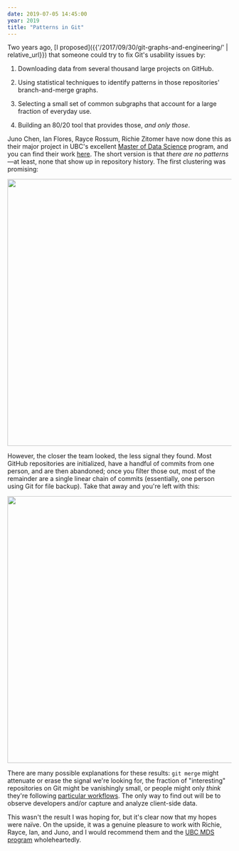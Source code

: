 ```yaml
---
date: 2019-07-05 14:45:00
year: 2019
title: "Patterns in Git"
---
```


Two years ago,
[I proposed]({{'/2017/09/30/git-graphs-and-engineering/' | relative_url}}) that someone could try to fix Git's usability issues by:

1. Downloading data from several thousand large projects on GitHub.

2. Using statistical techniques to identify patterns in those repositories' branch-and-merge graphs.

3. Selecting a small set of common subgraphs that account for a large fraction of everyday use.

4. Building an 80/20 tool that provides those, *and only those*.

Juno Chen, Ian Flores, Rayce Rossum, Richie Zitomer have now done this
as their major project in UBC's excellent [Master of Data Science](https://masterdatascience.ubc.ca/) program,
and you can find their work [here](https://github.com/UBC-MDS/RStudio-GitHub-Analysis/).
The short version is that *there are no patterns*—at least,
none that show up in repository history.
The first clustering was promising:

<img src="{{'/files/2019/07/global_clustering.png' | relative_url}}" width="600px" />

However,
the closer the team looked, the less signal they found.
Most GitHub repositories are initialized, have a handful of commits from one person, and are then abandoned;
once you filter those out,
most of the remainder are a single linear chain of commits (essentially, one person using Git for file backup).
Take that away and you're left with this:

<img src="{{'/files/2019/07/embeddings_tsne.png' | relative_url}}" width="600px" />

There are many possible explanations for these results:
`git merge` might attenuate or erase the signal we're looking for,
the fraction of "interesting" repositories on Git might be vanishingly small,
or people might only *think* they're following [particular workflows](https://nvie.com/posts/a-successful-git-branching-model/).
The only way to find out will be to observe developers and/or capture and analyze client-side data.

This wasn't the result I was hoping for,
but it's clear now that my hopes were naïve.
On the upside,
it was a genuine pleasure to work with Richie, Rayce, Ian, and Juno,
and I would recommend them and the [UBC MDS program](https://masterdatascience.ubc.ca/) wholeheartedly.
